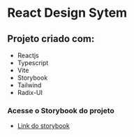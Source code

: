 # React Design Sytem

## Projeto criado com:
- Reactjs
- Typescript
- Vite
- Storybook
- Tailwind
- Radix-UI

### Acesse o Storybook do projeto
  - [Link do storybook]("https://italocedrosales.github.io/react-design-sytem/?path=/story/components-button--default")
